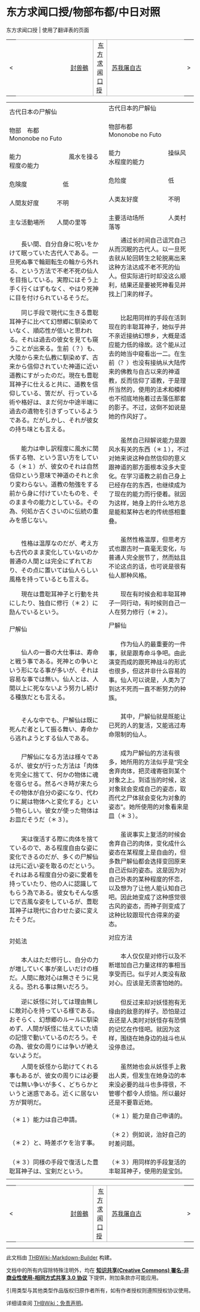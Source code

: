 # 东方求闻口授/物部布都/中日对照

<!-- source html: G:\repos\THBWiki-Markdown-Builder\THBWikiMarkdown\Temp\main\6\63\ns0%3A%E4%B8%9C%E6%96%B9%E6%B1%82%E9%97%BB%E5%8F%A3%E6%8E%88%2F%E7%89%A9%E9%83%A8%E5%B8%83%E9%83%BD%2F%E4%B8%AD%E6%97%A5%E5%AF%B9%E7%85%A7.html -->

东方求闻口授 | 使用了翻译表的页面

<center>

<table>
<tbody><tr>
<td>&lt;
</td>
<td style="border-top: 1px solid #aaaaaa; border-bottom: 1px solid #aaaaaa; width: 50%; text-align: right"><a href="./东方求闻口授-封兽鵺-中日对照.md" title="东方求闻口授/封兽鵺/中日对照">封兽鵺</a>&#160;
</td>
<td style="text-align: center; border-left: 1px solid #aaaaaa; border-right: 1px solid #aaaaaa; border-top: 1px solid #aaaaaa; border-bottom: 1px solid #aaaaaa;">&#160;<a href="./东方求闻口授.md" title="东方求闻口授">东方求闻口授</a>&#160;
</td>
<td style="border-top: 1px solid #aaaaaa; border-bottom: 1px solid #aaaaaa; width: 50%; text-align: left">&#160;<a href="./东方求闻口授-苏我屠自古-中日对照.md" title="东方求闻口授/苏我屠自古/中日对照">苏我屠自古</a>
</td>
<td>&gt;
</td></tr></tbody></table>

  
</center>
  
  

  


<table><tbody><tr class="tt-content-header" id="=-1" data-pos="&#91;&quot;=&quot;,1&#93;"><td class="tt-jah" lang="ja"><div class="poem">古代日本の尸解仙</div></td><td class="tt-zhh" lang="zh"><div class="poem">古代日本的尸解仙<br><br></div></td></tr><tr class="tt-content-header" id="=-2" data-pos="&#91;&quot;=&quot;,2&#93;"><td class="tt-jah" lang="ja"><div class="poem">物部　布都<br>Mononobe no Futo</div></td><td class="tt-zhh" lang="zh"><div class="poem">物部布都<br>Mononobe no Futo<br><br></div></td></tr><tr class="tt-content" id="=-3" data-pos="&#91;&quot;=&quot;,3&#93;"><td class="tt-ja" lang="ja"><div class="poem">能力　　　　　　　　風水を操る程度の能力</div></td><td class="tt-zh" lang="zh"><div class="poem">能力　　　　　　　　操纵风水程度的能力<br><br></div></td></tr><tr class="tt-content" id="=-4" data-pos="&#91;&quot;=&quot;,4&#93;"><td class="tt-ja" lang="ja"><div class="poem">危険度　　　　　　低</div></td><td class="tt-zh" lang="zh"><div class="poem">危险度　　　　　　　低<br><br></div></td></tr><tr class="tt-content" id="=-5" data-pos="&#91;&quot;=&quot;,5&#93;"><td class="tt-ja" lang="ja"><div class="poem">人間友好度　　　不明</div></td><td class="tt-zh" lang="zh"><div class="poem">人类友好度　　　　　不明<br><br></div></td></tr><tr class="tt-content" id="=-6" data-pos="&#91;&quot;=&quot;,6&#93;"><td class="tt-ja" lang="ja"><div class="poem">主な活動場所　　人間の里等</div></td><td class="tt-zh" lang="zh"><div class="poem">主要活动场所　　　　人类村落等<br></div></td></tr><tr class="tt-text-header" id="=-7" data-pos="&#91;&quot;=&quot;,7&#93;"><td colspan="2" class="tt-text" lang="zh"><div class="poem"></div></td></tr><tr class="tt-content" id="=-8" data-pos="&#91;&quot;=&quot;,8&#93;"><td class="tt-ja" lang="ja"><div class="poem">　　長い間、自分自身に呪いをかけて眠っていた古代人である。一旦死ぬ事で輪廻転生の輪から外れる、という方法で不老不死の仙人を目指している。実際にはそう上手く行くはずもなく、やはり死神に目を付けられているそうだ。</div></td><td class="tt-zh" lang="zh"><div class="poem">　　通过长时间自己诅咒自己从而沉眠的古代人。以一旦死去就从轮回转生之轮脱离出来这种方法达成不老不死的仙人。但实际进行时却没这么顺利，结果还是要被死神看见并找上门来的样子。<br><br></div></td></tr><tr class="tt-content" id="=-9" data-pos="&#91;&quot;=&quot;,9&#93;"><td class="tt-ja" lang="ja"><div class="poem">　　同じ手段で現代に生きる豊聡耳神子に比べて幻想郷に馴染めていなく、順応性が低いと思われる。それは過去の彼女を見ても窺うことが出来る。生前（？）も、大陸から来た仏教に馴染めず、古来から信仰されていた神道に近い道教にすがったのだ。現在も豊聡耳神子に仕えると共に、道教を信仰している、筈だが、行っている術や格好は、まだ何か中途半端に過去の遺物を引きずっているようである。だがしかし、それが彼女の持ち味とも言える。</div></td><td class="tt-zh" lang="zh"><div class="poem">　　比起用同样的手段在活到现在的丰聪耳神子，她似乎并不亲近接纳幻想乡，大概是适应能力低的缘故。这个能从过去的她当中窥看出一二。在生前（？）也没有接纳从大陆传来的佛教与自古以来的神道教，反而信仰了道教，于是理所当然的，使用的法术和模样也不彻底地拖着过去落伍那套的影子。不过，这倒不如说是她的作风好了。<br><br></div></td></tr><tr class="tt-content" id="=-10" data-pos="&#91;&quot;=&quot;,10&#93;"><td class="tt-ja" lang="ja"><div class="poem">　　能力は申し訳程度に風水に関係する物、という言い方をしている（＊１）が、彼女のそれは自然信仰という意味で神道のそれと余り変わらない。道教の勉強をする前から身に付けていたものを、そのまま今の能力としている。その為、何処か古くさいのに伝統の重みを感じない。</div></td><td class="tt-zh" lang="zh"><div class="poem">　　虽然自己辩解说能力是跟风水有关的东西（＊１），不过对她来说这种自然信仰的意义跟神道的那方面根本没多大变化。在学习道教之前自己身上已经存在的东西，也继续成为了现在的能力而行使着。就因为这样，她身上的什么地方总是能和某种古老的传统感相重叠。<br><br></div></td></tr><tr class="tt-content" id="=-11" data-pos="&#91;&quot;=&quot;,11&#93;"><td class="tt-ja" lang="ja"><div class="poem">　　性格は温厚なのだが、考え方も古代のまま変化していないのか普通の人間とは完全にずれており、その点に置いては仙人らしい風格を持っているとも言える。</div></td><td class="tt-zh" lang="zh"><div class="poem">　　虽然性格温厚，但思考方式也跟古时一直毫无变化，与普通人完全脱节了，然而姑且不论这点的话，也可说是很有仙人那种风格。<br><br></div></td></tr><tr class="tt-content" id="=-12" data-pos="&#91;&quot;=&quot;,12&#93;"><td class="tt-ja" lang="ja"><div class="poem">　　現在は豊聡耳神子と行動を共にしたり、独自に修行（＊２）に励んでいるという。</div></td><td class="tt-zh" lang="zh"><div class="poem">　　现在有时候会和丰聪耳神子一同行动，有时候则自己一人在努力修行（＊２）。<br></div></td></tr><tr class="tt-text-header" id="=-13" data-pos="&#91;&quot;=&quot;,13&#93;"><td colspan="2" class="tt-text" lang="zh"><div class="poem"></div></td></tr><tr class="tt-content-header" id="=-14" data-pos="&#91;&quot;=&quot;,14&#93;"><td class="tt-jah" lang="ja"><div class="poem">尸解仙</div></td><td class="tt-zhh" lang="zh"><div class="poem">尸解仙<br><br></div></td></tr><tr class="tt-content" id="=-15" data-pos="&#91;&quot;=&quot;,15&#93;"><td class="tt-ja" lang="ja"><div class="poem">　　仙人の一番の大仕事は、寿命と戦う事である。死神との争いという形になる事が多いが、それは容易な事では無い。仙人とは、人間以上に死なないよう努力し続ける種族だとも言える。</div></td><td class="tt-zh" lang="zh"><div class="poem">　　作为仙人的最重要的一件事，就是跟寿命斗争吧。由此演变而成的跟死神战斗的形式也很多，但这并非什么容易的事。仙人可以说是，人类为了到达不死而一直不断努力的种族。<br><br></div></td></tr><tr class="tt-content" id="=-16" data-pos="&#91;&quot;=&quot;,16&#93;"><td class="tt-ja" lang="ja"><div class="poem">　　そんな中でも、尸解仙は既に死んだ者として振る舞い、寿命から逃れようとする仙人である。</div></td><td class="tt-zh" lang="zh"><div class="poem">　　其中，尸解仙就是既能让已死的人的复活，又能逃过寿命限制的仙人。<br><br></div></td></tr><tr class="tt-content" id="=-17" data-pos="&#91;&quot;=&quot;,17&#93;"><td class="tt-ja" lang="ja"><div class="poem">　　尸解仙になる方法は様々であるが、彼女が行った方法は「肉体を完全に捨てて、何かの物体に魂を宿らせる。然るべき時が来たらその物体が自分の姿になり、代わりに屍は物体へと変化する」という物らしい。彼女が使った物体はお皿だそうだ（＊３）。</div></td><td class="tt-zh" lang="zh"><div class="poem">　　成为尸解仙的方法有很多，她所用的方法似乎是“完全舍弃肉体，把灵魂寄宿到某个对象之上。到适当的时候，这对象就会变成自己的姿态，取而代之尸体就会变化为对象的姿态”。她所使用的对象看来是皿（＊３）。<br><br></div></td></tr><tr class="tt-content" id="=-18" data-pos="&#91;&quot;=&quot;,18&#93;"><td class="tt-ja" lang="ja"><div class="poem">　　実は復活する際に肉体を捨てているので、ある程度自由な姿に変化できるのだが、多くの尸解仙は元に近い姿を取るのだという。それはある程度自分の姿に愛着を持っていたり、他の人に認識してもらう為である。彼女もそんな感じで古風な姿をしているが、豊聡耳神子は現代に合わせた姿に変えたそうだ。</div></td><td class="tt-zh" lang="zh"><div class="poem">　　虽说事实上复活的时候会舍弃自己的肉体，变化成什么姿态在某程度上是自由的，但多数尸解仙都会选择变回原来自己近似的姿态。这是因为对自己外表的某种程度的怀恋，以及想为了让他人能认知自己吧。因此她变成了这种感觉很古风的姿态，而神子则变成了这种比较跟现代合得来的姿态。<br></div></td></tr><tr class="tt-text-header" id="=-19" data-pos="&#91;&quot;=&quot;,19&#93;"><td colspan="2" class="tt-text" lang="zh"><div class="poem"></div></td></tr><tr class="tt-content-header" id="=-20" data-pos="&#91;&quot;=&quot;,20&#93;"><td class="tt-jah" lang="ja"><div class="poem">対処法</div></td><td class="tt-zhh" lang="zh"><div class="poem">对应方法<br><br></div></td></tr><tr class="tt-content" id="=-21" data-pos="&#91;&quot;=&quot;,21&#93;"><td class="tt-ja" lang="ja"><div class="poem">　　本人はただ修行し、自分の力が増していく事が楽しいだけの様だ。人間に敵対心は無さそうに見える。恐れる事は無いだろう。</div></td><td class="tt-zh" lang="zh"><div class="poem">　　本人仅仅是对修行以及不断增加自己力量这样的事相当享受而已。似乎对人类没有敌对心。应该是无须害怕她的。<br><br></div></td></tr><tr class="tt-content" id="=-22" data-pos="&#91;&quot;=&quot;,22&#93;"><td class="tt-ja" lang="ja"><div class="poem">　　逆に妖怪に対しては理由無しに敵対心を持っている様である。おそらく、幻想郷のルールに馴染めず、人間が妖怪に怯えていた頃の記憶で動いているのだろう。その為、彼女の周りには争いが絶えないようだ。</div></td><td class="tt-zh" lang="zh"><div class="poem">　　但反过来却对妖怪抱有无缘由的敌意的样子。恐怕是过去还是人类时对妖怪存有恐惧的记忆在作怪吧。就因为这样，围绕在她身边的战斗也从没停息过。<br><br></div></td></tr><tr class="tt-content" id="=-23" data-pos="&#91;&quot;=&quot;,23&#93;"><td class="tt-ja" lang="ja"><div class="poem">　　人間を妖怪から助けてくれる事もあるが、彼女の周りには必要では無い争いが多く、どちらかというと迷惑である。近くに居ない方が賢明だ。</div></td><td class="tt-zh" lang="zh"><div class="poem">　　虽然她也会从妖怪手上救出人类，但发生在她身边的本来没必要的战斗也多得很，不管哪个都令人烦恼。所以最好还是不要靠近她。<br></div></td></tr><tr class="tt-text-header" id="=-24" data-pos="&#91;&quot;=&quot;,24&#93;"><td colspan="2" class="tt-text" lang="zh"><div class="poem"></div></td></tr><tr class="tt-content" id="=-25" data-pos="&#91;&quot;=&quot;,25&#93;"><td class="tt-ja" lang="ja"><div class="poem">（＊１）能力は自己申請。</div></td><td class="tt-zh" lang="zh"><div class="poem">（＊１）能力是自己申请的。<br><br></div></td></tr><tr class="tt-content" id="=-26" data-pos="&#91;&quot;=&quot;,26&#93;"><td class="tt-ja" lang="ja"><div class="poem">（＊２）と、時差ボケを治す事。</div></td><td class="tt-zh" lang="zh"><div class="poem">（＊２）例如说，治好自己的时差问题。<br><br></div></td></tr><tr class="tt-content" id="=-27" data-pos="&#91;&quot;=&quot;,27&#93;"><td class="tt-ja" lang="ja"><div class="poem">（＊３）同様の手段で復活した豊聡耳神子は、宝剣だという。</div></td><td class="tt-zh" lang="zh"><div class="poem">（＊３）用同样的手段复活的丰聪耳神子，使用的是宝剑。</div></td></tr><tr class="tt-text-header" id="=-28" data-pos="&#91;&quot;=&quot;,28&#93;"><td colspan="2" class="tt-text" lang="zh"><div class="poem"></div></td></tr></tbody></table>


<center>

<table>
<tbody><tr>
<td>&lt;
</td>
<td style="border-top: 1px solid #aaaaaa; border-bottom: 1px solid #aaaaaa; width: 50%; text-align: right"><a href="./东方求闻口授-封兽鵺-中日对照.md" title="东方求闻口授/封兽鵺/中日对照">封兽鵺</a>&#160;
</td>
<td style="text-align: center; border-left: 1px solid #aaaaaa; border-right: 1px solid #aaaaaa; border-top: 1px solid #aaaaaa; border-bottom: 1px solid #aaaaaa;">&#160;<a href="./东方求闻口授.md" title="东方求闻口授">东方求闻口授</a>&#160;
</td>
<td style="border-top: 1px solid #aaaaaa; border-bottom: 1px solid #aaaaaa; width: 50%; text-align: left">&#160;<a href="./东方求闻口授-苏我屠自古-中日对照.md" title="东方求闻口授/苏我屠自古/中日对照">苏我屠自古</a>
</td>
<td>&gt;
</td></tr></tbody></table>

  
</center>
  
  

  





---

此文档由 [THBWiki-Markdown-Builder](https://github.com/Delsin-Yu/THBWiki-Markdown-Builder) 构建。

文档中的所有内容除特殊注明外，均在 [**知识共享(Creative Commons) 署名-非商业性使用-相同方式共享 3.0 协议**](https://creativecommons.org/licenses/by-sa/3.0/deed.zh-hans) 下提供，附加条款亦可能应用。

引用类型与其他类型作品版权归原作者所有，如有作者授权则遵照授权协议使用。

详细请查阅 [THBWiki：免责声明](https://thbwiki.cc/THBWiki:%E5%85%8D%E8%B4%A3%E5%A3%B0%E6%98%8E)。

